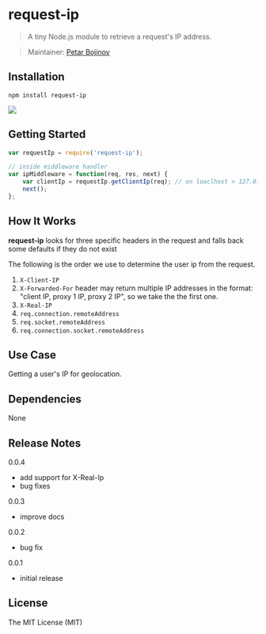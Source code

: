 request-ip
=========

> A tiny Node.js module to retrieve a request's IP address. 

> Maintainer: [Petar Bojinov](https://github.com/pbojinov)


## Installation

    npm install request-ip
    
![](https://nodei.co/npm/request-ip.png?downloads=true)
  
## Getting Started

```javascript
var requestIp = require('request-ip');

// inside middleware handler
var ipMiddleware = function(req, res, next) {
    var clientIp = requestIp.getClientIp(req); // on loaclhost > 127.0.0.1
    next();
};
```

## How It Works

**request-ip** looks for three specific headers in the request and falls back some defaults if they do not exist

The following is the order we use to determine the user ip from the request.

1. `X-Client-IP`  
2. `X-Forwarded-For` header may return multiple IP addresses in the format: "client IP, proxy 1 IP, proxy 2 IP", so we take the the first one.
3. `X-Real-IP`
4. `req.connection.remoteAddress`
5. `req.socket.remoteAddress`
6. `req.connection.socket.remoteAddress`

## Use Case

Getting a user's IP for geolocation.

## Dependencies

None

## Release Notes

0.0.4

* add support for X-Real-Ip
* bug fixes

0.0.3

* improve docs

0.0.2

* bug fix

0.0.1

* initial release

## License

The MIT License (MIT)
